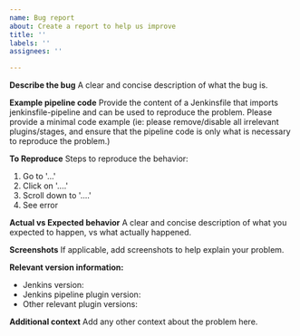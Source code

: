 ```yaml
---
name: Bug report
about: Create a report to help us improve
title: ''
labels: ''
assignees: ''

---
```


**Describe the bug**
A clear and concise description of what the bug is.

**Example pipeline code**
Provide the content of a Jenkinsfile that imports jenkinsfile-pipeline and can be used to reproduce the problem.  Please provide a minimal code example (ie: please remove/disable all irrelevant plugins/stages, and ensure that the pipeline code is only what is necessary to reproduce the problem.)

**To Reproduce**
Steps to reproduce the behavior:
1. Go to '...'
2. Click on '....'
3. Scroll down to '....'
4. See error

**Actual vs Expected behavior**
A clear and concise description of what you expected to happen, vs what actually happened.

**Screenshots**
If applicable, add screenshots to help explain your problem.

**Relevant version information:**
 - Jenkins version:
 - Jenkins pipeline plugin version:
 - Other relevant plugin versions:

**Additional context**
Add any other context about the problem here.
